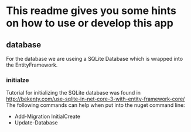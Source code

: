 ﻿# This readme gives you some hints on how to use or develop this app

## database

For the database we are useing a SQLite Database which is wrapped into the EntityFramework.

### initialze

Tutorial for initializing the SQLite database was found in http://bekenty.com/use-sqlite-in-net-core-3-with-entity-framework-core/
The following commands can help when put into the nuget command line:

- Add-Migration InitialCreate
- Update-Database

